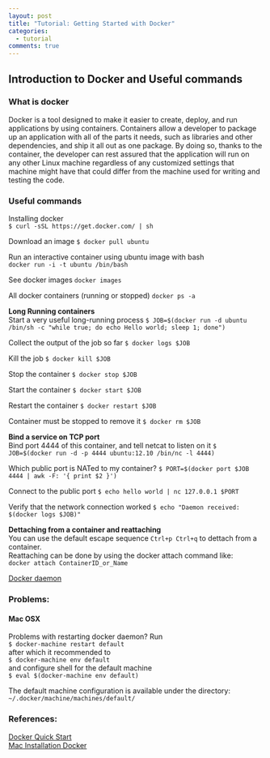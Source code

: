```yaml
---
layout: post
title: "Tutorial: Getting Started with Docker"
categories:
  - tutorial
comments: true
---
```


## Introduction to Docker and Useful commands

### What is docker
Docker is a tool designed to make it easier to create, deploy, and run applications by using containers. Containers allow a developer to package up an application with all of the parts it needs, such as libraries and other dependencies, and ship it all out as one package. By doing so, thanks to the container, the developer can rest assured that the application will run on any other Linux machine regardless of any customized settings that machine might have that could differ from the machine used for writing and testing the code.


### Useful commands
Installing docker  
`$ curl -sSL https://get.docker.com/ | sh`  

Download an image
`$ docker pull ubuntu`

Run an interactive container using ubuntu image with bash  
`docker run -i -t ubuntu /bin/bash`

See docker images
`docker images`

All docker containers (running or stopped)
`docker ps -a`

**Long Running containers**  
Start a very useful long-running process
`$ JOB=$(docker run -d ubuntu /bin/sh -c "while true; do echo Hello world; sleep 1; done")`

Collect the output of the job so far
`$ docker logs $JOB`

Kill the job
`$ docker kill $JOB`

Stop the container
`$ docker stop $JOB`

Start the container
`$ docker start $JOB`

Restart the container
`$ docker restart $JOB`

Container must be stopped to remove it
`$ docker rm $JOB`

**Bind a service on TCP port**  
Bind port 4444 of this container, and tell netcat to listen on it
`$ JOB=$(docker run -d -p 4444 ubuntu:12.10 /bin/nc -l 4444)`

Which public port is NATed to my container?
`$ PORT=$(docker port $JOB 4444 | awk -F: '{ print $2 }')`

Connect to the public port
`$ echo hello world | nc 127.0.0.1 $PORT`

Verify that the network connection worked
`$ echo "Daemon received: $(docker logs $JOB)"`

**Dettaching from a container and reattaching**  
You can use the default escape sequence `Ctrl+p Ctrl+q` to dettach from a container.   
Reattaching can be done by using the docker attach command like:  
`docker attach ContainerID_or_Name`

[Docker daemon](https://docs.docker.com/engine/reference/commandline/daemon/)

### Problems:
#### Mac OSX
Problems with restarting docker daemon?
Run  
`$ docker-machine restart default`  
after which it recommended to  
`$ docker-machine env default`  
and  configure shell for the default machine  
`$ eval $(docker-machine env default)`  

The default machine configuration is available under the directory:
`~/.docker/machine/machines/default/`

### References:
[Docker Quick Start](https://docs.docker.com/engine/quickstart/)  
[Mac Installation Docker](https://docs.docker.com/v1.8/installation/mac/)
